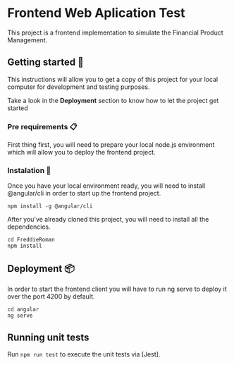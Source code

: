 # Frontend Web Aplication Test

This project is a frontend implementation to simulate the Financial Product Management.

## Getting started 🚀

This instructions will allow you to get a copy of this project for your local computer for development and testing purposes.

Take a look in the **Deployment** section to know how to let the project get started

### Pre requirements 📋

First thing first, you will need to prepare your local node.js environment which will allow you to deploy the frontend project.

### Instalation 🔧

Once you have your local environment ready, you will need to install @angular/cli in order to start up the frontend project.

```
npm install -g @angular/cli
```

After you've already cloned this project, you will need to install all the dependencies.

```
cd FreddieRoman
npm install
```

## Deployment 📦

In order to start the frontend client you will have to run ng serve to deploy it over the port 4200 by default.

```
cd angular
ng serve
```

## Running unit tests

Run `npm run test` to execute the unit tests via [Jest].

